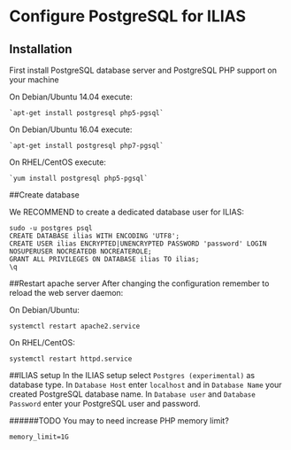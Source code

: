 # Configure PostgreSQL for ILIAS
## Installation
First install PostgreSQL database server and PostgreSQL PHP support on your machine

On Debian/Ubuntu 14.04 execute:
```
`apt-get install postgresql php5-pgsql`
```

On Debian/Ubuntu 16.04 execute:
```
`apt-get install postgresql php7-pgsql`
```

On RHEL/CentOS execute:
```
`yum install postgresql php5-pgsql`
```

##Create database

We RECOMMEND to create a dedicated database user for ILIAS:

```
sudo -u postgres psql
CREATE DATABASE ilias WITH ENCODING 'UTF8';
CREATE USER ilias ENCRYPTED|UNENCRYPTED PASSWORD 'password' LOGIN NOSUPERUSER NOCREATEDB NOCREATEROLE;
GRANT ALL PRIVILEGES ON DATABASE ilias TO ilias;
\q
```

##Restart apache server
After changing the configuration remember to reload the web server daemon:

On Debian/Ubuntu: 
```
systemctl restart apache2.service
```

On RHEL/CentOS: 
```
systemctl restart httpd.service
```

##ILIAS setup
In the ILIAS setup select `Postgres (experimental)` as database type.
In `Database Host` enter `localhost` and in `Database Name` your created PostgreSQL database name.
In `Database user` and `Database Password` enter your PostgreSQL user and password.


######TODO
You may to need increase PHP memory limit?
```
memory_limit=1G
```
